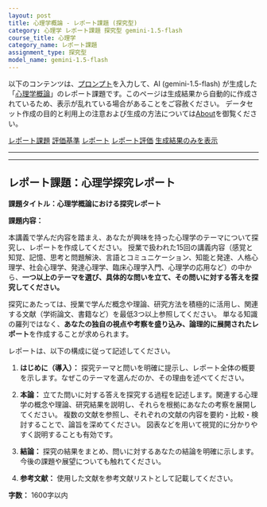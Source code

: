 ```yaml
---
layout: post
title: 心理学概論 - レポート課題 (探究型)
category: 心理学 レポート課題 探究型 gemini-1.5-flash
course_title: 心理学
category_name: レポート課題
assignment_type: 探究型
model_name: gemini-1.5-flash
---
```


以下のコンテンツは、[プロンプト](https://github.com/takedatoshiyuki/synthetic_assignments/tree/main/generated/心理学/gemini-1.5-flash/prompt_レポート課題-探究型.md)を入力して、AI (gemini-1.5-flash) が生成した「[心理学概論](/contents/心理学/)」のレポート課題です。このページは生成結果から自動的に作成されているため、表示が乱れている場合があることをご容赦ください。
データセット作成の目的と利用上の注意および生成の方法については[About](/About)を御覧ください。

[レポート課題](../レポート課題-探究型)
[評価基準](../評価基準-探究型)
[レポート](../レポート-探究型)
[レポート評価](../レポート評価-探究型)
[生成結果のみを表示](https://github.com/takedatoshiyuki/synthetic_assignments/tree/main/generated/心理学/gemini-1.5-flash/レポート課題-探究型.md)
  

***
***
  
## レポート課題：心理学探究レポート

**課題タイトル：心理学概論における探究レポート**

**課題内容：**

本講義で学んだ内容を踏まえ、あなたが興味を持った心理学のテーマについて探究し、レポートを作成してください。  授業で扱われた15回の講義内容（感覚と知覚、記憶、思考と問題解決、言語とコミュニケーション、知能と発達、人格心理学、社会心理学、発達心理学、臨床心理学入門、心理学の応用など）の中から、**一つ以上のテーマを選び、具体的な問いを立て、その問いに対する答えを探究してください。**

探究にあたっては、授業で学んだ概念や理論、研究方法を積極的に活用し、関連する文献（学術論文、書籍など）を最低3つ以上参照してください。  単なる知識の羅列ではなく、**あなたの独自の視点や考察を盛り込み、論理的に展開されたレポート**を作成することが求められます。

レポートは、以下の構成に従って記述してください。

1. **はじめに（導入）：** 探究テーマと問いを明確に提示し、レポート全体の概要を示します。なぜこのテーマを選んだのか、その理由を述べてください。

2. **本論：**  立てた問いに対する答えを探究する過程を記述します。関連する心理学の概念や理論、研究結果を説明し、それらを根拠にあなたの考察を展開してください。  複数の文献を参照し、それぞれの文献の内容を要約・比較・検討することで、論旨を深めてください。  図表などを用いて視覚的に分かりやすく説明することも有効です。

3. **結論：** 探究の結果をまとめ、問いに対するあなたの結論を明確に示します。  今後の課題や展望についても触れてください。

4. **参考文献：** 使用した文献を参考文献リストとして記載してください。


**字数：** 1600字以内
